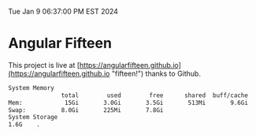 Tue Jan  9 06:37:00 PM EST 2024

# Angular Fifteen


This project is live at [https://angularfifteen.github.io](https://angularfifteen.github.io "fifteen!") thanks to Github.

```bash
System Memory
               total        used        free      shared  buff/cache   available
Mem:            15Gi       3.0Gi       3.5Gi       513Mi       9.6Gi        12Gi
Swap:          8.0Gi       225Mi       7.8Gi
System Storage
1.6G	.
